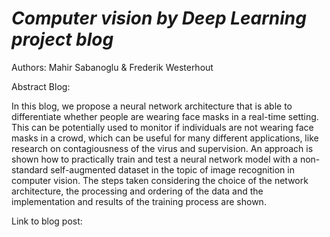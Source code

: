
# *Computer vision by Deep Learning project blog*

Authors: Mahir Sabanoglu & Frederik Westerhout

Abstract Blog:

In this blog, we propose a neural network architecture that is able to differentiate whether people are wearing face masks in a real-time setting. This can be potentially used to monitor if individuals are not wearing face masks in a crowd, which can be useful for many different applications, like research on contagiousness of the virus and supervision. An approach is shown how to practically train and test a neural network model with a non-standard self-augmented dataset in the topic of image recognition in computer vision. The steps taken considering the choice of the network architecture, the processing and ordering of the data and the implementation and results of the training process are shown.

Link to blog post:


